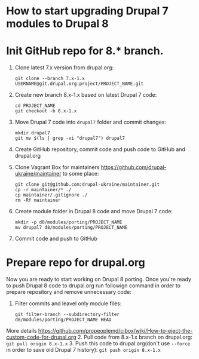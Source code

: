 How to start upgrading Drupal 7 modules to Drupal 8
======

# Init GitHub repo for 8.* branch.
1. Clone latest 7.x version from drupal.org:

    ```
    git clone --branch 7.x-1.x USERNAME@git.drupal.org:project/PROJECT_NAME.git
    ```
  
2. Create new branch 8.x-1.x based on latest Drupal 7 code:

    ```
    cd PROJECT_NAME
    git checkout -b 8.x-1.x
    ```
    
3. Move Drupal 7 code into `drupal7` folder and commit changes:

    ```
    mkdir drupal7
    git mv $(ls | grep -vi "drupal7") drupal7
    ```
    
4. Create GitHub repository, commit code and push code to GitHub and drupal.org
5. Clone Vagrant Box for maintainers https://github.com/drupal-ukraine/maintainer to some place:

    ```
    git clone git@github.com:drupal-ukraine/maintainer.git
    cp -r maintainer/* ./
    cp maintainer/.gitignore ./
    rm -Rf maintainer
    ```
6. Create module folder in Drupal 8 code and move Drupal 7 code:

    ```
    mkdir -p d8/modules/porting/PROJECT_NAME
    mv drupal7 d8/modules/porting/PROJECT_NAME
    ```
    
7. Commit code and push to GitHub

# Prepare repo for drupal.org

Now you are ready to start working on Drupal 8 porting. Once you're ready to push Drupal 8 code to drupal.org run followign command in order to prepare repository and remove unnecessary code:

1. Filter commits and leavel only module files:

    ```
    git filter-branch --subdirectory-filter d8/modules/porting/PROJECT_NAME HEAD
    ```
More details https://github.com/propeoplemd/cibox/wiki/How-to-eject-the-custom-code-for-drupal.org
2. Pull code from 8.x-1.x branch on drupal.org:
    ```
    git pull origin 8.x-1.x
    ```
3. Push this code to drupal.org(don't use `--force` in order to save old Drupal 7 history):
    ```
    git push origin 8.x-1.x
    ```
